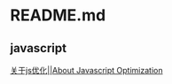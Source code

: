 # README.md

## javascript

[关于js优化||About Javascript Optimization](https://github.com/xyydd/blog-article/blob/master/javascript/About%20Javascript%20Optimization.md)